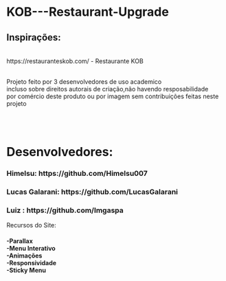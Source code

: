 <h1>KOB---Restaurant-Upgrade</h1>

<h2>Inspirações:</h2><br>
https://restauranteskob.com/ - Restaurante KOB<br><br>

<p>Projeto feito por 3 desenvolvedores de uso academico<br> incluso sobre direitos autorais de criação,não havendo resposabilidade<br> por comércio deste produto ou por imagem sem contribuições feitas neste projeto</p>
<br>
<br>
<h1>Desenvolvedores: </h1>

<h3>Himelsu: https://github.com/Himelsu007</h3>
<h3>Lucas Galarani: https://github.com/LucasGalarani</h3>
<h3>Luiz : https://github.com/lmgaspa</h3

<h1>Recursos do Site:</h1>

<h4>-Parallax<br>-Menu Interativo<br>-Animações<br>-Responsividade<br>-Sticky Menu</h4>
